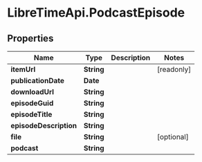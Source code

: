 # LibreTimeApi.PodcastEpisode

## Properties

Name | Type | Description | Notes
------------ | ------------- | ------------- | -------------
**itemUrl** | **String** |  | [readonly] 
**publicationDate** | **Date** |  | 
**downloadUrl** | **String** |  | 
**episodeGuid** | **String** |  | 
**episodeTitle** | **String** |  | 
**episodeDescription** | **String** |  | 
**file** | **String** |  | [optional] 
**podcast** | **String** |  | 


